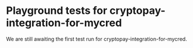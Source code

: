 # Playground tests for cryptopay-integration-for-mycred
We are still awaiting the first test run for cryptopay-integration-for-mycred.
